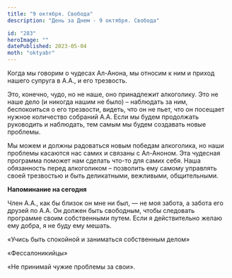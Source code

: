 ```yaml
---
title: "9 октября. Свобода"
description: "День за Днем - 9 октября. Свобода"

id: "283"
heroImage: ""
datePublished: 2023-05-04
moth: "oktyabr"
---
```


Когда мы говорим о чудесах Ал-Анона, мы относим к ним и приход нашего супруга
в А.А., и его трезвость.

Это, конечно, чудо, но не наше, оно принадлежит алкоголику. Это не наше дело
(и никогда нашим не было) – наблюдать за ним, беспокоиться о его трезвости,
видеть, что он не пьет, что он посещает нужное количество собраний А.А. Если
мы будем продолжать руководить и наблюдать, тем самым мы будем создавать новые
проблемы.

Мы можем и должны радоваться новым победам алкоголика, но наши проблемы
касаются нас самих и связаны с Ал-Аноном. Эта чудесная программа поможет нам
сделать что-то для самих себя. Наша обязанность перед алкоголиком – позволить
ему самому управлять своей трезвостью и быть деликатными, вежливыми,
общительными.

**Напоминание на сегодня**

Член А.А., как бы близок он мне ни был, — не моя забота, а забота его друзей
по А.А. Он должен быть свободным, чтобы следовать программе своим собственными
путем. Если я действительно желаю ему добра, я не буду ему мешать.

«Учись быть спокойной и заниматься собственным делом»

«Фессалоникийцы»

«Не принимай чужие проблемы за свои».
